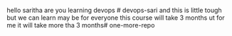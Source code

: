 hello saritha are you learning devops # devops-sari
and this is little tough but we can learn
may be for everyone this course will take 3 months ut for me it will take more tha 3 months# one-more-repo
